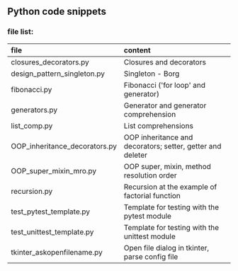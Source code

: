 ## Python code snippets

### file list:

|              file             |                           content                          |
|:------------------------------|:-----------------------------------------------------------|
| closures_decorators.py        | Closures and decorators                                    |
| design_pattern_singleton.py   | Singleton - Borg                                           |
| fibonacci.py                  | Fibonacci ('for loop' and generator)                       |
| generators.py                 | Generator and generator comprehension                      |
| list_comp.py                  | List comprehensions                                        |
| OOP_inheritance_decorators.py | OOP inheritance and decorators; setter, getter and deleter |
| OOP_super_mixin_mro.py        | OOP super, mixin, method resolution order                  |
| recursion.py                  | Recursion at the example of factorial function             |
| test_pytest_template.py       | Template for testing with the pytest module                |
| test_unittest_template.py     | Template for testing with the unittest module              |
| tkinter_askopenfilename.py    | Open file dialog in tkinter, parse config file             |
